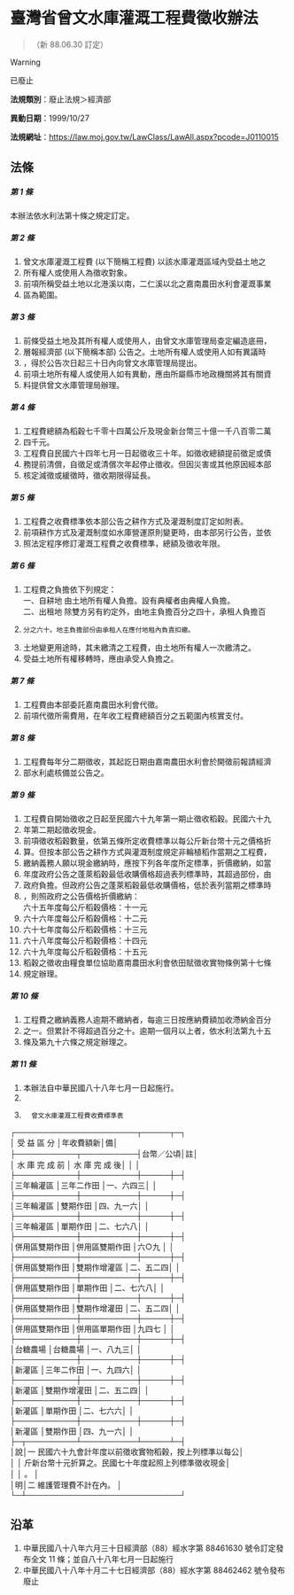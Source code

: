 # 臺灣省曾文水庫灌溉工程費徵收辦法
> （新 88.06.30 訂定）


> [!WARNING]
> 已廢止


**法規類別**：廢止法規＞經濟部

**異動日期**：1999/10/27  

**法規網址**：https://law.moj.gov.tw/LawClass/LawAll.aspx?pcode=J0110015



## 法條
##### 第 1 條
本辦法依水利法第十條之規定訂定。

##### 第 2 條
1. 曾文水庫灌溉工程費 (以下簡稱工程費) 以該水庫灌溉區域內受益土地之
1. 所有權人或使用人為徵收對象。
1. 前項所稱受益土地以北港溪以南，二仁溪以北之嘉南農田水利會灌溉事業
1. 區為範圍。

##### 第 3 條
1. 前條受益土地及其所有權人或使用人，由曾文水庫管理局查定編造底冊，
1. 層報經濟部 (以下簡稱本部) 公告之。土地所有權人或使用人如有異議時
1. ，得於公告次日起三十日內向曾文水庫管理局提出。
1. 前項土地所有權人或使用人如有異動，應由所屬縣市地政機關將其有關資
1. 料提供曾文水庫管理局辦理。

##### 第 4 條
1. 工程費總額為稻穀七千零十四萬公斤及現金新台幣三十億一千八百零二萬
1. 四千元。
1. 工程費自民國六十四年七月一日起徵收三十年。如徵收總額提前徵足或債
1. 務提前清償，自徵足或清償次年起停止徵收。但因災害或其他原因經本部
1. 核定減徵或緩徵時，徵收期限得延長。

##### 第 5 條
1. 工程費之收費標準依本部公告之耕作方式及灌溉制度訂定如附表。
1. 前項耕作方式及灌溉制度如水庫營運原則變更時，由本部另行公告，並依
1. 照法定程序修訂灌溉工程費之收費標準，總額及徵收年限。

##### 第 6 條
1. 工程費之負擔依下列規定：  
一、自耕地  由土地所有權人負擔。設有典權者由典權人負擔。  
二、出租地  除雙方另有約定外，由地主負擔百分之四十，承租人負擔百
1.     分之六十。地主負擔部份由承租人在應付地租內負責扣繳。
1. 土地變更用途時，其未繳清之工程費，由土地所有權人一次繳清之。
1. 受益土地所有權移轉時，應由承受人負擔之。

##### 第 7 條
1. 工程費由本部委託嘉南農田水利會代徵。
1. 前項代徵所需費用，在年收工程費總額百分之五範圍內核實支付。

##### 第 8 條
1. 工程費每年分二期徵收，其起訖日期由嘉南農田水利會於開徵前報請經濟
1. 部水利處核備並公告之。

##### 第 9 條
1. 工程費自開始徵收之日起至民國六十九年第一期止徵收稻穀。民國六十九
1. 年第二期起徵收現金。
1. 前項徵收稻穀數量，依第五條所定收費標準以每公斤新台幣十元之價格折
1. 算。但按本部公告之耕作方式與灌溉制度規定非輪植稻作當期之工程費，
1. 繳納義務人願以現金繳納時，應按下列各年度所定標準，折價繳納，如當
1. 年度政府公告之蓬萊稻穀最低收購價格超過表列標準時，其超過部份，由
1. 政府負擔。但政府公告之蓬萊稻穀最低收購價格，低於表列當期之標準時
1. ，則照政府之公告價格折價繳納：  
六十五年度每公斤稻穀價格：十一元
1. 六十六年度每公斤稻穀價格：十二元
1. 六十七年度每公斤稻穀價格：十三元
1. 六十八年度每公斤稻穀價格：十四元
1. 六十九年度每公斤稻穀價格：十五元
1. 稻穀之徵收由糧食單位協助嘉南農田水利會依田賦徵收實物條例第十七條
1. 規定辦理。

##### 第 10 條
1. 工程費之繳納義務人逾期不繳納者，每逾三日按應納費額加收滯納金百分
1. 之一。但累計不得超過百分之十。逾期一個月以上者，依水利法第九十五
1. 條及第九十六條之規定辦理之。

##### 第 11 條
1. 本辦法自中華民國八十八年七月一日起施行。
1. 
1.       曾文水庫灌溉工程費收費標準表  
┌──────────────────────┬─────┬─┐  
│      受        益        區        分      │年收費額新│備│  
├───────────┬──────────┤台幣／公頃│註│  
│  水  庫  完  成  前  │  水  庫  完  成  後│          │  │  
├───────────┼──────────┼─────┼─┤  
│三年輪灌區            │三年二作田          │一、六四三│  │  
├───────────┼──────────┼─────┼─┤  
│三年輪灌區            │雙期作田            │四、九一六│  │  
├───────────┼──────────┼─────┼─┤  
│三年輪灌區            │單期作田            │二、七六八│  │  
├───────────┼──────────┼─────┼─┤  
│併用區雙期作田        │併用區雙期作田      │六○九    │  │  
├───────────┼──────────┼─────┼─┤  
│併用區雙期作田        │雙期作增灌區        │二、五二四│  │  
├───────────┼──────────┼─────┼─┤  
│併用區雙期作田        │單期作田            │二、七六八│  │  
├───────────┼──────────┼─────┼─┤  
│併用區雙期作田        │雙期作增灌田        │二、五二四│  │  
├───────────┼──────────┼─────┼─┤  
│併用區雙期作田        │併用區單期作田      │九四七    │  │  
├───────────┼──────────┼─────┼─┤  
│台糖農場              │台糖農場            │一、八九三│  │  
├───────────┼──────────┼─────┼─┤  
│新灌區                │三年二作田          │一、九四六│  │  
├───────────┼──────────┼─────┼─┤  
│新灌區                │雙期作增灌田        │二、五二四│  │  
├───────────┼──────────┼─────┼─┤  
│新灌區                │單期作田            │二、七六六│  │  
├───────────┼──────────┼─────┼─┤  
│新灌區                │雙期作田            │四、九一六│  │  
├─┬─────────┴──────────┴─────┴─┤  
│說│一  民國六十九會計年度以前徵收實物稻穀，按上列標準以每公│  
│  │    斤新台幣十元折算之。民國七十年度起照上列標準徵收現金│  
│  │    。                                                  │  
│明│二  維護管理費不計在內。                                │  
└─┴────────────────────────────┘

## 沿革
1. 中華民國八十八年六月三十日經濟部（88）經水字第 88461630 號令訂定發布全文 11 條；並自八十八年七月一日起施行
1. 中華民國八十八年十月二十七日經濟部（88）經水字第 88462462 號令發布廢止
